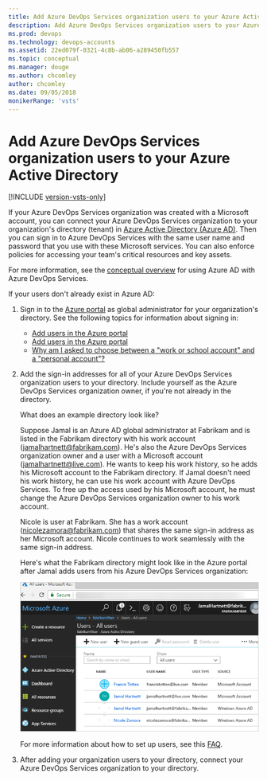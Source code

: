 ```yaml
---
title: Add Azure DevOps Services organization users to your Azure Active Directory
description: Add Azure DevOps Services organization users to your Azure Active Directory
ms.prod: devops
ms.technology: devops-accounts
ms.assetid: 22ed079f-0321-4c8b-ab06-a289450fb557
ms.topic: conceptual
ms.manager: douge
ms.author: chcomley
author: chcomley
ms.date: 09/05/2018
monikerRange: 'vsts'
---
```


<a name="SetUpCurrentUsers"></a>

# Add Azure DevOps Services organization users to your Azure Active Directory

[!INCLUDE [version-vsts-only](../../_shared/version-vsts-only.md)]

If your Azure DevOps Services organization was created with a Microsoft account, you can connect your Azure DevOps Services organization to your organization's directory (tenant) in [Azure Active Directory (Azure AD)](https://azure.microsoft.com/documentation/articles/active-directory-whatis/). Then you can sign in to Azure DevOps Services with the same user name and password that you use with these Microsoft services. You can also enforce policies for accessing your team's critical resources and key assets.

For more information, see the [conceptual overview](access-with-azure-ad.md) for using Azure AD with Azure DevOps Services.

If your users don't already exist in Azure AD:

1. Sign in to the [Azure portal](https://portal.azure.com) as global administrator for your organization's directory. See the following topics for information about signing in:

   * [Add users in the Azure portal](https://docs.microsoft.com/azure/active-directory/active-directory-create-users)
   * [Add users in the Azure portal](https://docs.microsoft.com/azure/active-directory/active-directory-users-create-azure-portal)
   * [Why am I asked to choose between a "work or school account" and a "personal account"?](faq-azure-access.md#ChooseOrgAcctMSAcct)

2. Add the sign-in addresses for all of your Azure DevOps Services organization users to your directory. Include yourself as the Azure DevOps Services organization owner, if you're not already in the directory.

   What does an example directory look like?
  
   Suppose Jamal is an Azure AD global administrator at Fabrikam and is listed in the Fabrikam directory with his work account (jamalhartnett@fabrikam.com). He's also the Azure DevOps Services organization owner and a user with a Microsoft account (jamalhartnett@live.com). He wants to keep his work history, so he adds his Microsoft account to the Fabrikam directory. If Jamal doesn't need his work history, he can use his work account with Azure DevOps Services. To free up the access used by his Microsoft account, he must change the Azure DevOps Services organization owner to his work account.

   Nicole is user at Fabrikam. She has a work account (nicolezamora@fabrikam.com) that shares the same sign-in address as her Microsoft account. Nicole continues to work seamlessly with the same sign-in address.

   Here's what the Fabrikam directory might look like in the Azure portal after Jamal adds users from his Azure DevOps Services organization:
    
   ![Directory after adding users](_img/manage-work-access/azureaddmembers3.png)

   For more information about how to set up users, see this [FAQ](faq-azure-access.md#faq-users).

3. After adding your organization users to your directory, connect your Azure DevOps Services organization to your directory.

